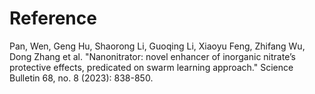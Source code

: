 # Reference
Pan, Wen, Geng Hu, Shaorong Li, Guoqing Li, Xiaoyu Feng, Zhifang Wu, Dong Zhang et al. "Nanonitrator: novel enhancer of inorganic nitrate’s protective effects, predicated on swarm learning approach." Science Bulletin 68, no. 8 (2023): 838-850.
